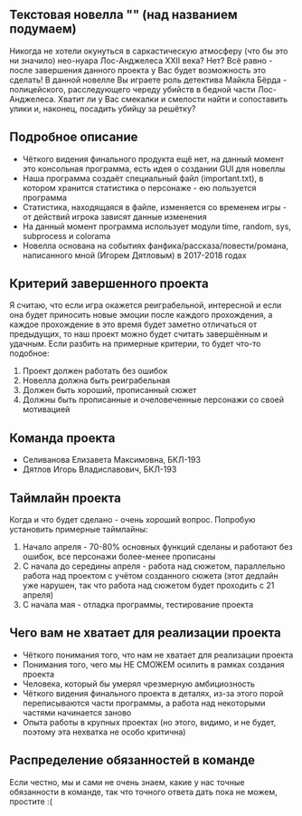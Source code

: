 ## Текстовая новелла "" (над названием подумаем)

Никогда не хотели окунуться в саркастическую атмосферу (что бы это ни значило) нео-нуара Лос-Анджелеса XXII века? Нет? Всё равно - после завершения данного проекта у Вас будет возможность это сделать! В данной новелле Вы играете роль детектива Майкла Бёрда - полицейского, расследующего череду убийств в бедной части Лос-Анджелеса. Хватит ли у Вас смекалки и смелости найти и сопоставить улики и, наконец, посадить убийцу за решётку? 

## Подробное описание

- Чёткого видения финального продукта ещё нет, на данный момент это консольная программа, есть идея о создании GUI для новеллы
- Наша программа создаёт специальный файл (important.txt), в котором хранится статистика о персонаже - ею пользуется программа
- Статистика, находящаяся в файле, изменяется со временем игры - от действий игрока зависят данные изменения
- На данный момент программа использует модули time, random, sys, subprocess и colorama
- Новелла основана на событиях фанфика/рассказа/повести/романа, написанного мной (Игорем Дятловым) в 2017-2018 годах

## Критерий завершенного проекта

Я считаю, что если игра окажется реиграбельной, интересной и если она будет приносить новые эмоции после каждого прохождения, а каждое прохождение в это время будет заметно отличаться от предыдущих, то наш проект можно будет считать завершённым и удачным. Если разбить на примерные критерии, то будет что-то подобное:
1. Проект должен работать без ошибок
2. Новелла должна быть реиграбельная
3. Должен быть хороший, прописанный сюжет
4. Должны быть прописанные и очеловеченные персонажи со своей мотивацией

## Команда проекта

- Селиванова Елизавета Максимовна, БКЛ-193
- Дятлов Игорь Владиславович, БКЛ-193

## Таймлайн проекта

Когда и что будет сделано - очень хороший вопрос. Попробую установить примерные таймлайны:
1. Начало апреля - 70-80% основных функций сделаны и работают без ошибок, все персонажи более-менее прописаны
2. С начала до середины апреля - работа над сюжетом, параллельно работа над проектом с учётом созданного сюжета (этот дедлайн уже нарушен, так что работа над сюжетом будет проходить с 21 апреля)
3. С начала мая - отладка программы, тестирование проекта

## Чего вам не хватает для реализации проекта

- Чёткого понимания того, что нам не хватает для реализации проекта
- Понимания того, чего мы НЕ СМОЖЕМ осилить в рамках создания проекта
- Человека, который бы умерял чрезмерную амбициозность
- Чёткого видения финального проекта в деталях, из-за этого порой переписываются части программы, а работа над некоторыми частями начинается заново
- Опыта работы в крупных проектах (но этого, видимо, и не будет, поэтому эта нехватка не особо критична)

## Распределение обязанностей в команде

Если честно, мы и сами не очень знаем, какие у нас точные обязанности в команде, так что точного ответа дать пока не можем, простите :(
